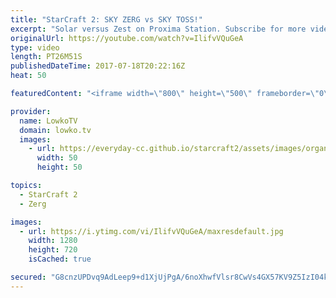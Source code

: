 ```yaml
---
title: "StarCraft 2: SKY ZERG vs SKY TOSS!"
excerpt: "Solar versus Zest on Proxima Station. Subscribe for more videos: http://lowko.tv/youtube Epic Zerg vs Terran: https://goo.gl/GJuLSh  In this match neither player seems to really want to engage. Protoss is trying to build the Ultimate Sky Protoss army, where as Zerg is doing the same. Both try to go for"
originalUrl: https://youtube.com/watch?v=IlifvVQuGeA
type: video
length: PT26M51S
publishedDateTime: 2017-07-18T20:22:16Z
heat: 50

featuredContent: "<iframe width=\"800\" height=\"500\" frameborder=\"0\" src=\"https://www.youtube.com/embed/IlifvVQuGeA\" allow=\"accelerometer; autoplay; encrypted-media; gyroscope; picture-in-picture\" allowfullscreen></iframe>"

provider:
  name: LowkoTV
  domain: lowko.tv
  images:
    - url: https://everyday-cc.github.io/starcraft2/assets/images/organizations/lowko.tv-50x50.jpg
      width: 50
      height: 50

topics:
  - StarCraft 2
  - Zerg

images:
  - url: https://i.ytimg.com/vi/IlifvVQuGeA/maxresdefault.jpg
    width: 1280
    height: 720
    isCached: true

secured: "G8cnzUPDvq9AdLeep9+d1XjUjPgA/6noXhwfVlsr8CwVs4GX57KV9Z5IzI04kQXQrO6okn8Ta3euyNTUW96Kcuop1lqy/zQEglxzCk46a9FKNVKOhtcpw9bORAGccDLTTFp9e6JcL/PGunG5BweBMlz0emFFbm54UTKMxrjaAFzyT0zerZIQqKKm5xnT29HsoIqOsfN4YuFCqIj53tb0gSzx64myWbzK0xpWUIm+2a9NuRM4l4Ka23dZG+D3fNtgR0Iz2Eb8tAXCK2GVu3uhK0hided+U2pXH3CgYoDibYPc846AzZT6XvoJMTzTm96bSLbQPUa7YPVlX2j6JB41JKa/6RB86SNGFfk0BwGvbNjM2r/wQyxC6Yl8+7NZLlwTTaoVxzzpP41Yg0apZXzH/UKp+LqBqctMLucirZRn9WxefLjNNaX0r9/1GfCtndCz;D9m7G4wMCIS/9smxhhaYJA=="
---
```



